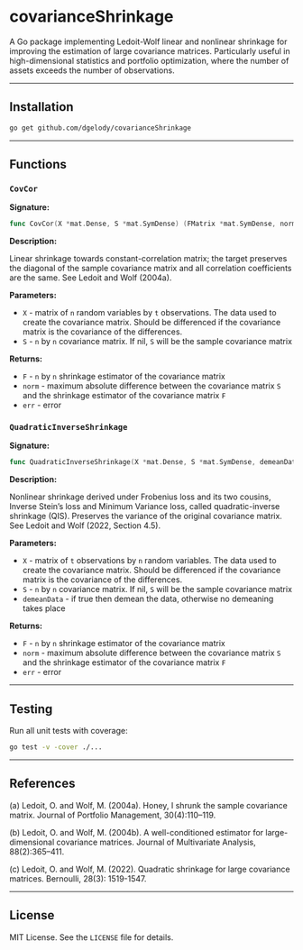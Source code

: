 # covarianceShrinkage

A Go package implementing Ledoit-Wolf linear and nonlinear shrinkage for improving the estimation of large covariance matrices. Particularly useful in high-dimensional statistics and portfolio optimization, where the number of assets exceeds the number of observations.

---

## Installation

```sh
go get github.com/dgelody/covarianceShrinkage
```

---

## Functions

### `CovCor`

**Signature:**

```go
func CovCor(X *mat.Dense, S *mat.SymDense) (FMatrix *mat.SymDense, norm float64, err error) 
```

**Description:**

Linear shrinkage towards constant-correlation matrix; the target preserves the diagonal of the sample covariance matrix and all correlation coefficients are the same. See Ledoit and Wolf (2004a).

**Parameters:**

- `X` - matrix of `n` random variables by `t` observations. The data used to create the covariance matrix. Should be differenced if the covariance matrix is the covariance of the differences.
- `S` - `n` by `n` covariance matrix. If nil, `S` will be the sample covariance matrix

**Returns:**

- `F` - `n` by `n` shrinkage estimator of the covariance matrix
- `norm` - maximum absolute difference between the covariance matrix `S` and the shrinkage estimator of the covariance matrix `F`
- `err` - error

### `QuadraticInverseShrinkage`

**Signature:**

```go
func QuadraticInverseShrinkage(X *mat.Dense, S *mat.SymDense, demeanData bool) (F *mat.Dense, norm float64, err error)
```

**Description:**

Nonlinear shrinkage derived under Frobenius loss and its two cousins, Inverse Stein’s loss and Minimum Variance loss, called quadratic-inverse shrinkage (QIS). Preserves the variance of the original covariance matrix. See Ledoit and Wolf (2022, Section 4.5).

**Parameters:**

- `X` - matrix of `t` observations by `n` random variables. The data used to create the covariance matrix. Should be differenced if the covariance matrix is the covariance of the differences.
- `S` - `n` by `n` covariance matrix. If nil, `S` will be the sample covariance matrix
- `demeanData` -  if true then demean the data, otherwise no demeaning takes place

**Returns:**

- `F` - `n` by `n` shrinkage estimator of the covariance matrix
- `norm` - maximum absolute difference between the covariance matrix `S` and the shrinkage estimator of the covariance matrix `F`
- `err` - error

---

## Testing

Run all unit tests with coverage:

```sh
go test -v -cover ./...
```

---

## References

(a) Ledoit, O. and Wolf, M. (2004a). Honey, I shrunk the sample covariance matrix. Journal of Portfolio Management, 30(4):110–119.

(b) Ledoit, O. and Wolf, M. (2004b). A well-conditioned estimator for large-dimensional covariance matrices. Journal of Multivariate Analysis, 88(2):365–411.

(c) Ledoit, O. and Wolf, M. (2022). Quadratic shrinkage for large covariance matrices. Bernoulli, 28(3): 1519-1547.

---

## License

MIT License. See the `LICENSE` file for details.
